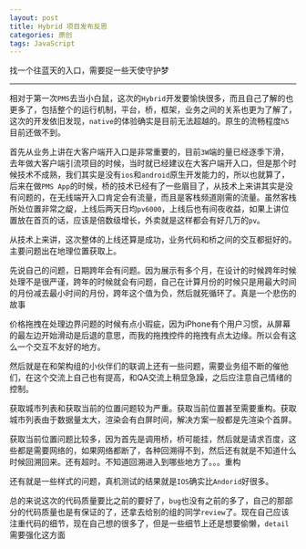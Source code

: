 ```yaml
---
layout: post
title: Hybrid 项目发布反思
categories: 原创
tags: JavaScript
---
```


找一个往蓝天的入口，需要捉一些天使守护梦

<!--more-->
* * *

相对于第一次`PMS`去当小白鼠，这次的`Hybrid`开发要愉快很多，而且自己了解的也更多了，包括整个的运行机制，平台，桥，框架，业务之间的关系也更为了解了，这次的开发依旧发现，`native`的体验确实是目前无法超越的。原生的流畅程度`h5`目前还做不到。

首先从业务上讲在大客户端开入口是非常重要的，目前`3W`端的量已经逐季下滑，去年做大客户端引流项目的时候，当时就已经建议在大客户端开入口，但是那个时候技术不成熟，我们其实是没有`ios`和`android`原生开发能力的，所以也就算了，后来在做`PMS App`的时候，桥的技术已经有了一些眉目了，从技术上来讲其实是没有问题的，在无线端开入口肯定会有流量，而且是客栈频道刚需的流量。虽然客栈所处位置非常之龊，上线后两天日均`pv6000`，上线后也有间夜收益，如果上讲位置放在首页的话，应该是倍数级增长，外卖就是这样都会有好几万的`pv`。

从技术上来讲，这次整体的上线还算是成功，业务代码和桥之间的交互都挺好的。主要问题出在地理位置获取上。

先说自己的问题，日期跨年会有问题。因为展示有多个月，在设计的时候跨年时候处理不是很严谨，跨年的时候就会有问题，自己在计算月份的时候只是用最大时间的月份减去最小时间的月份，跨年这个值为负，然后就死循环了。真是一个悲伤的故事

价格拖拽在处理边界问题的时候有点小瑕疵，因为iPhone有个用户习惯，从屏幕的最左边开始滑动是后退的意思，而我的拖拽控件的拖拽有点太边缘。所以会有这么一个交互不友好的地方。

然后就是在和架构组的小伙伴们的联调上还有一些问题，需要业务组不断的催他们，在这个交流上自己也有提高，和QA交流上稍显急躁，之后应注意自己情绪的控制。

获取城市列表和获取当前的位置问题较为严重。获取当前位置甚至需要重构。获取城市列表由于数据量太大，渲染会有白屏时间，解决方案一般都是先渲染个首屏。

获取当前位置问题比较多，因为首先是调用桥，桥可能挂，然后就是请求百度，这些都是需要网络的，如果网络都断了，各种回溯得不到，然后还有就是不知道什么时候回溯回来。还有超时。不知道回溯进入到哪些地方了。。。重构

还有就是一些样式的问题，真机测试的结果就是`IOS`确实比`Andorid`好很多。

总的来说这次的代码质量要比之前的要好了，`bug`也没有之前的多了，自己的那部分的代码质量也是有保证的了，还拿去给别的组的同学`review`了。现在自己应该注重代码的细节，现在自己想的很多了，但是一些细节上还是想要偷懒，`detail`需要强化这方面
